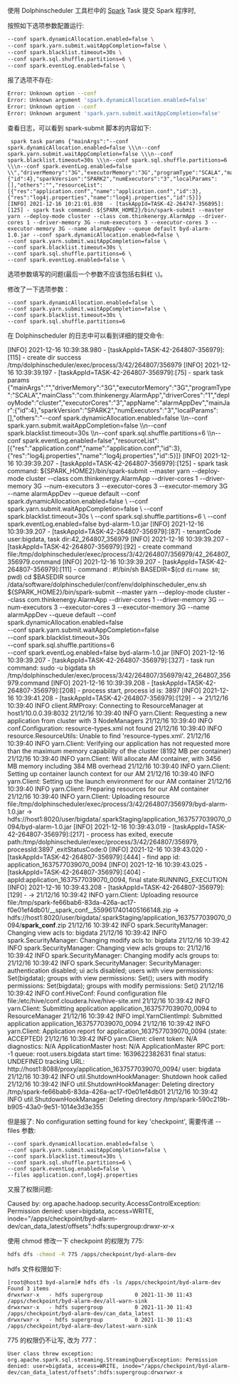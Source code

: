 使用 Dolphinscheduler 工具栏中的 [Spark](https://dolphinscheduler.apache.org/en-us/docs/latest/user_doc/guide/task/spark.html) Task 提交 Spark 程序时, 


按照如下选项参数配置运行:

```bash
--conf spark.dynamicAllocation.enabled=false \
--conf spark.yarn.submit.waitAppCompletion=false \
--conf spark.blacklist.timeout=30s \
--conf spark.sql.shuffle.partitions=6 \
--conf spark.eventLog.enabled=false \
```

报了选项不存在:

```bash
Error: Unknown option --conf
Error: Unknown argument 'spark.dynamicAllocation.enabled=false'
Error: Unknown option --conf
Error: Unknown argument 'spark.yarn.submit.waitAppCompletion=false' 
```

查看日志，可以看到 spark-submit 脚本的内容如下:

```
 spark task params {"mainArgs":"--conf spark.dynamicAllocation.enabled=false \\\n--conf spark.yarn.submit.waitAppCompletion=false \\\n--conf spark.blacklist.timeout=30s \\\n--conf spark.sql.shuffle.partitions=6 \\\n--conf spark.eventLog.enabled=false \\","driverMemory":"3G","executorMemory":"3G","programType":"SCALA","mainClass":"com.thinkenergy.AlarmApp","driverCores":"1","deployMode":"cluster","executorCores":"3","appName":"alarmAppDev","mainJar":{"id":4},"sparkVersion":"SPARK2","numExecutors":"3","localParams":[],"others":"","resourceList":[{"res":"application.conf","name":"application.conf","id":3},{"res":"log4j.properties","name":"log4j.properties","id":5}]}
[INFO] 2021-12-16 10:21:01.038  - [taskAppId=TASK-42-264747-356895]:[125] - spark task command: ${SPARK_HOME2}/bin/spark-submit --master yarn --deploy-mode cluster --class com.thinkenergy.AlarmApp --driver-cores 1 --driver-memory 3G --num-executors 3 --executor-cores 3 --executor-memory 3G --name alarmAppDev --queue default byd-alarm-1.0.jar --conf spark.dynamicAllocation.enabled=false \
--conf spark.yarn.submit.waitAppCompletion=false \
--conf spark.blacklist.timeout=30s \
--conf spark.sql.shuffle.partitions=6 \
--conf spark.eventLog.enabled=false \
```

选项参数填写的问题(最后一个参数不应该包括右斜杠 `\`)。

修改了一下选项参数：

```
--conf spark.dynamicAllocation.enabled=false \
--conf spark.yarn.submit.waitAppCompletion=false \
--conf spark.blacklist.timeout=30s \
--conf spark.sql.shuffle.partitions=6
```

在 Dolphinscheduler 的日志中可以看到详细的提交命令:

[INFO] 2021-12-16 10:39:38.980  - [taskAppId=TASK-42-264807-356979]:[115] - create dir success /tmp/dolphinscheduler/exec/process/3/42/264807/356979
[INFO] 2021-12-16 10:39:39.197  - [taskAppId=TASK-42-264807-356979]:[75] - spark task params {"mainArgs":"","driverMemory":"3G","executorMemory":"3G","programType":"SCALA","mainClass":"com.thinkenergy.AlarmApp","driverCores":"1","deployMode":"cluster","executorCores":"3","appName":"alarmAppDev","mainJar":{"id":4},"sparkVersion":"SPARK2","numExecutors":"3","localParams":[],"others":"--conf spark.dynamicAllocation.enabled=false \\\n--conf spark.yarn.submit.waitAppCompletion=false \\\n--conf spark.blacklist.timeout=30s \\\n--conf spark.sql.shuffle.partitions=6 \\\n--conf spark.eventLog.enabled=false","resourceList":[{"res":"application.conf","name":"application.conf","id":3},{"res":"log4j.properties","name":"log4j.properties","id":5}]}
[INFO] 2021-12-16 10:39:39.207  - [taskAppId=TASK-42-264807-356979]:[125] - spark task command: ${SPARK_HOME2}/bin/spark-submit --master yarn --deploy-mode cluster --class com.thinkenergy.AlarmApp --driver-cores 1 --driver-memory 3G --num-executors 3 --executor-cores 3 --executor-memory 3G --name alarmAppDev --queue default --conf spark.dynamicAllocation.enabled=false \
--conf spark.yarn.submit.waitAppCompletion=false \
--conf spark.blacklist.timeout=30s \
--conf spark.sql.shuffle.partitions=6 \
--conf spark.eventLog.enabled=false byd-alarm-1.0.jar
[INFO] 2021-12-16 10:39:39.207  - [taskAppId=TASK-42-264807-356979]:[87] - tenantCode user:bigdata, task dir:42_264807_356979
[INFO] 2021-12-16 10:39:39.207  - [taskAppId=TASK-42-264807-356979]:[92] - create command file:/tmp/dolphinscheduler/exec/process/3/42/264807/356979/42_264807_356979.command
[INFO] 2021-12-16 10:39:39.207  - [taskAppId=TASK-42-264807-356979]:[111] - command : #!/bin/sh
BASEDIR=$(cd `dirname $0`; pwd)
cd $BASEDIR
source /data/software/dolphinscheduler/conf/env/dolphinscheduler_env.sh
${SPARK_HOME2}/bin/spark-submit --master yarn --deploy-mode cluster --class com.thinkenergy.AlarmApp --driver-cores 1 --driver-memory 3G --num-executors 3 --executor-cores 3 --executor-memory 3G --name alarmAppDev --queue default --conf spark.dynamicAllocation.enabled=false \
--conf spark.yarn.submit.waitAppCompletion=false \
--conf spark.blacklist.timeout=30s \
--conf spark.sql.shuffle.partitions=6 \
--conf spark.eventLog.enabled=false byd-alarm-1.0.jar
[INFO] 2021-12-16 10:39:39.207  - [taskAppId=TASK-42-264807-356979]:[327] - task run command:
sudo -u bigdata sh /tmp/dolphinscheduler/exec/process/3/42/264807/356979/42_264807_356979.command
[INFO] 2021-12-16 10:39:39.208  - [taskAppId=TASK-42-264807-356979]:[208] - process start, process id is: 3897
[INFO] 2021-12-16 10:39:41.208  - [taskAppId=TASK-42-264807-356979]:[129] -  -> 21/12/16 10:39:40 INFO client.RMProxy: Connecting to ResourceManager at host1/10.0.0.39:8032
	21/12/16 10:39:40 INFO yarn.Client: Requesting a new application from cluster with 3 NodeManagers
	21/12/16 10:39:40 INFO conf.Configuration: resource-types.xml not found
	21/12/16 10:39:40 INFO resource.ResourceUtils: Unable to find 'resource-types.xml'.
	21/12/16 10:39:40 INFO yarn.Client: Verifying our application has not requested more than the maximum memory capability of the cluster (8192 MB per container)
	21/12/16 10:39:40 INFO yarn.Client: Will allocate AM container, with 3456 MB memory including 384 MB overhead
	21/12/16 10:39:40 INFO yarn.Client: Setting up container launch context for our AM
	21/12/16 10:39:40 INFO yarn.Client: Setting up the launch environment for our AM container
	21/12/16 10:39:40 INFO yarn.Client: Preparing resources for our AM container
	21/12/16 10:39:40 INFO yarn.Client: Uploading resource file:/tmp/dolphinscheduler/exec/process/3/42/264807/356979/byd-alarm-1.0.jar -> hdfs://host1:8020/user/bigdata/.sparkStaging/application_1637577039070_0094/byd-alarm-1.0.jar
[INFO] 2021-12-16 10:39:43.019  - [taskAppId=TASK-42-264807-356979]:[217] - process has exited, execute path:/tmp/dolphinscheduler/exec/process/3/42/264807/356979, processId:3897 ,exitStatusCode:0
[INFO] 2021-12-16 10:39:43.020  - [taskAppId=TASK-42-264807-356979]:[444] - find app id: application_1637577039070_0094
[INFO] 2021-12-16 10:39:43.025  - [taskAppId=TASK-42-264807-356979]:[404] - appId:application_1637577039070_0094, final state:RUNNING_EXECUTION
[INFO] 2021-12-16 10:39:43.208  - [taskAppId=TASK-42-264807-356979]:[129] -  -> 21/12/16 10:39:42 INFO yarn.Client: Uploading resource file:/tmp/spark-fe66bab6-83da-426a-ac17-f0e01ef4db01/__spark_conf__5599617401405166148.zip -> hdfs://host1:8020/user/bigdata/.sparkStaging/application_1637577039070_0094/__spark_conf__.zip
	21/12/16 10:39:42 INFO spark.SecurityManager: Changing view acls to: bigdata
	21/12/16 10:39:42 INFO spark.SecurityManager: Changing modify acls to: bigdata
	21/12/16 10:39:42 INFO spark.SecurityManager: Changing view acls groups to: 
	21/12/16 10:39:42 INFO spark.SecurityManager: Changing modify acls groups to: 
	21/12/16 10:39:42 INFO spark.SecurityManager: SecurityManager: authentication disabled; ui acls disabled; users  with view permissions: Set(bigdata); groups with view permissions: Set(); users  with modify permissions: Set(bigdata); groups with modify permissions: Set()
	21/12/16 10:39:42 INFO conf.HiveConf: Found configuration file file:/etc/hive/conf.cloudera.hive/hive-site.xml
	21/12/16 10:39:42 INFO yarn.Client: Submitting application application_1637577039070_0094 to ResourceManager
	21/12/16 10:39:42 INFO impl.YarnClientImpl: Submitted application application_1637577039070_0094
	21/12/16 10:39:42 INFO yarn.Client: Application report for application_1637577039070_0094 (state: ACCEPTED)
	21/12/16 10:39:42 INFO yarn.Client: 
		 client token: N/A
		 diagnostics: N/A
		 ApplicationMaster host: N/A
		 ApplicationMaster RPC port: -1
		 queue: root.users.bigdata
		 start time: 1639622382631
		 final status: UNDEFINED
		 tracking URL: http://host1:8088/proxy/application_1637577039070_0094/
		 user: bigdata
	21/12/16 10:39:42 INFO util.ShutdownHookManager: Shutdown hook called
	21/12/16 10:39:42 INFO util.ShutdownHookManager: Deleting directory /tmp/spark-fe66bab6-83da-426a-ac17-f0e01ef4db01
	21/12/16 10:39:42 INFO util.ShutdownHookManager: Deleting directory /tmp/spark-590c219b-b905-43a0-9e51-1014e3d3e355

但是报了: No configuration setting found for key 'checkpoint', 需要传递 --files 参数:

```
--conf spark.dynamicAllocation.enabled=false \
--conf spark.yarn.submit.waitAppCompletion=false \
--conf spark.blacklist.timeout=30s \
--conf spark.sql.shuffle.partitions=6 \
--conf spark.eventLog.enabled=false \
--files application.conf,log4j.properties
```

又报了权限问题:

Caused by: org.apache.hadoop.security.AccessControlException: Permission denied: user=bigdata, access=WRITE, inode="/apps/checkpoint/byd-alarm-dev/can_data_latest/offsets":hdfs:supergroup:drwxr-xr-x

使用 chmod 修改一下 checkpoint 的权限为 775:

```bash
hdfs dfs -chmod -R 775 /apps/checkpoint/byd-alarm-dev
```

hdfs 文件权限如下:

```
[root@host3 byd-alarm]# hdfs dfs -ls /apps/checkpoint/byd-alarm-dev
Found 3 items
drwxrwxr-x   - hdfs supergroup          0 2021-11-30 11:43 /apps/checkpoint/byd-alarm-dev/all-warn-sink
drwxrwxr-x   - hdfs supergroup          0 2021-11-30 11:43 /apps/checkpoint/byd-alarm-dev/can_data_latest
drwxrwxr-x   - hdfs supergroup          0 2021-11-30 11:43 /apps/checkpoint/byd-alarm-dev/latest-warn-sink
```


775 的权限仍不让写, 改为 777：

```
User class threw exception: org.apache.spark.sql.streaming.StreamingQueryException: Permission denied: user=bigdata, access=WRITE, inode="/apps/checkpoint/byd-alarm-dev/can_data_latest/offsets":hdfs:supergroup:drwxrwxr-x
```

